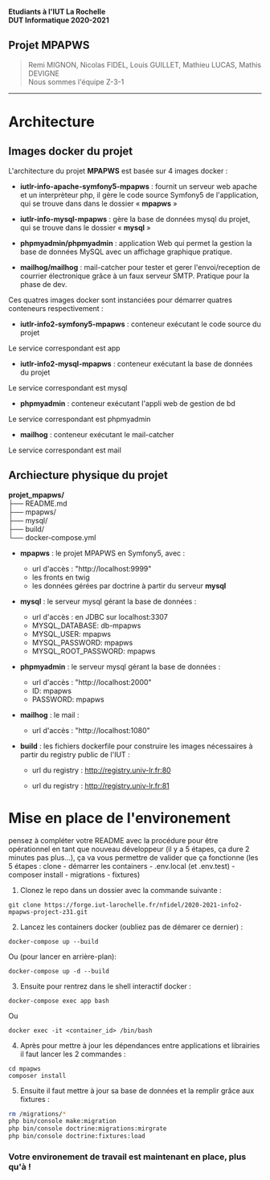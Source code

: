 **Etudiants à l'IUT La Rochelle**   
**DUT Informatique 2020-2021**

**Projet MPAPWS**   
---
> Remi MIGNON, Nicolas FIDEL, Louis GUILLET, Mathieu LUCAS, Mathis DEVIGNE  
> Nous sommes l'équipe Z-3-1
--- 

# Architecture

## Images docker du projet 

L'architecture du projet **MPAPWS** est basée sur 4 images docker :  

* **iutlr-info-apache-symfony5-mpapws** : fournit un serveur web apache et un interprèteur php, il gère le code source Symfony5 de l'application, qui se trouve dans dans le dossier « **mpapws** »

* **iutlr-info-mysql-mpapws** : gère la base de données mysql du projet, qui se trouve dans le dossier « **mysql** »

* **phpmyadmin/phpmyadmin** : application Web qui permet la gestion la base de données MySQL avec un affichage graphique pratique.

* **mailhog/mailhog** : mail-catcher pour tester et gerer l'envoi/reception de courrier électronique grâce à un faux serveur SMTP. Pratique pour la phase de dev.

Ces quatres images docker sont instanciées pour démarrer quatres conteneurs respectivement :    
* **iutlr-info2-symfony5-mpapws** : conteneur exécutant le code source du projet 

Le service correspondant est app 
* **iutlr-info2-mysql-mpapws** : conteneur exécutant la base de données du projet 

Le service correspondant est mysql
* **phpmyadmin** : conteneur exécutant l'appli web de gestion de bd

Le service correspondant est phpmyadmin
* **mailhog** : conteneur exécutant le mail-catcher

Le service correspondant est mail

## Archiecture physique du projet

**projet_mpapws/**  
├── README.md     
├── mpapws/     
├── mysql/   
├── build/  
└── docker-compose.yml  

* **mpapws** : le projet MPAPWS en Symfony5, avec :
    * url d'accès : "http://localhost:9999" 
    * les fronts en twig
    * les données gérées par doctrine à partir du serveur **mysql**

* **mysql** : le serveur mysql gérant la base de données : 
    * url d'accès : en JDBC sur localhost:3307
    * MYSQL_DATABASE: db-mpapws
    * MYSQL_USER: mpapws
    * MYSQL_PASSWORD: mpapws
    * MYSQL_ROOT_PASSWORD: mpapws

* **phpmyadmin** : le serveur mysql gérant la base de données : 
    * url d'accès : "http://localhost:2000"
    * ID: mpapws
    * PASSWORD: mpapws

* **mailhog** : le mail : 
    * url d'accès : "http://localhost:1080"

* **build** : les fichiers dockerfile pour construire les images nécessaires à partir du registry public de l'IUT : 
    * url du registry : http://registry.univ-lr.fr:80 

    * url du registry : http://registry.univ-lr.fr:81
    
# Mise en place de l'environement
 pensez à compléter votre README avec la procédure pour être opérationnel en tant que nouveau développeur (il y a 5 étapes, ça dure 2 minutes pas plus...), ça va vous permettre de valider que ça fonctionne
(les 5 étapes : clone - démarrer les containers - .env.local (et .env.test) - composer install - migrations - fixtures)

1. Clonez le repo dans un dossier avec la commande suivante :
```bash=
git clone https://forge.iut-larochelle.fr/nfidel/2020-2021-info2-mpapws-project-z31.git
```

2. Lancez les containers docker (oubliez pas de démarer ce dernier) :
```bash=
docker-compose up --build
```
Ou (pour lancer en arrière-plan):
```bash=
docker-compose up -d --build
```
3. Ensuite pour rentrez dans le shell interactif docker :
```bash=
docker-compose exec app bash
```
Ou
```bash=
docker exec -it <container_id> /bin/bash
```

4. Après pour mettre à jour les dépendances entre applications et librairies il faut lancer les 2 commandes :
```console
cd mpapws
composer install
```

5. Ensuite il faut mettre à jour sa base de données et la remplir grâce aux fixtures :

```sh
rm /migrations/*
php bin/console make:migration
php bin/console doctrine:migrations:mirgrate
php bin/console doctrine:fixtures:load
```

### **Votre environement de travail est maintenant en place, plus qu'à !**

